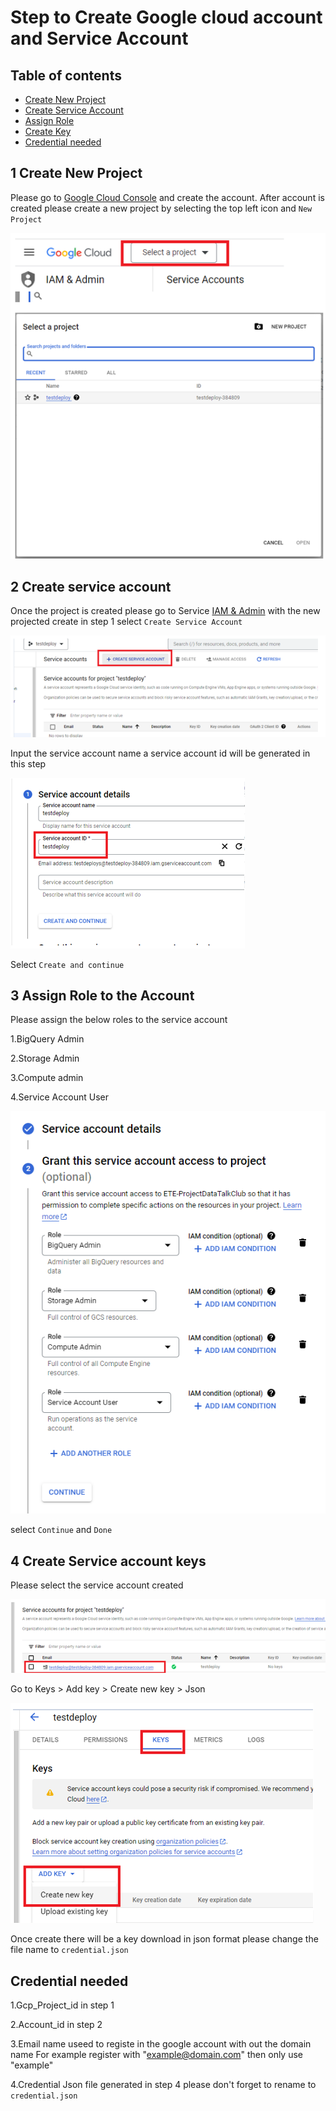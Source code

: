 # Step to Create Google cloud account and Service Account

## Table of contents

- [Create New Project](https://www.notion.so/Data-Analysis-49dc24d3dd3843f8b5e0095a24ac874a)
- [Create Service Account](https://www.notion.so/Data-Analysis-49dc24d3dd3843f8b5e0095a24ac874a)
- [Assign Role](https://www.notion.so/Data-Analysis-49dc24d3dd3843f8b5e0095a24ac874a)
- [Create Key](https://www.notion.so/Data-Analysis-49dc24d3dd3843f8b5e0095a24ac874a)
- [Credential needed](https://www.notion.so/Data-Analysis-49dc24d3dd3843f8b5e0095a24ac874a)

## 1 Create New Project

Please go to [Google Cloud Console](https://console.cloud.google.com/welcome) and create the account.
After account is created please create a new project by selecting the top left icon and  `New Project`

![/other/image/gcpsetup2.png](/other/image/gcpsetup2.png)

## 2 Create service account

Once the project is created please go to Service [IAM & Admin](https://console.cloud.google.com/iam-admin/serviceaccounts) with the new projected create in step 1
select `Create Service Account`

![/other/image/gcpsetup3.png](/other/image/gcpsetup3.png)

Input the service account name a service account id will be generated in this step

![/other/image/gcpsetup4.png](/other/image/gcpsetup4.png)

Select `Create and continue`

## 3 Assign Role to the Account

Please assign the below roles to the service account

1.BigQuery Admin

2.Storage Admin

3.Compute admin

4.Service Account User

![/other/image/gcpsetup5.png](/other/image/gcpsetup5.png)

select `Continue` and  `Done`

## 4 Create Service account keys

Please select the service account created

![/other/image/gcpsetup6.png](/other/image/gcpsetup6.png)

Go to Keys > Add key > Create new key > Json

![/other/image/gcpsetup7.png](/other/image/gcpsetup7.png)

Once create there will be a key download in json format please change the file name to `credential.json`

## Credential needed

1.Gcp_Project_id in step 1

2.Account_id in step 2

3.Email name useed to registe in the google account with out the domain name
For example register with "[example@domain.com](mailto:example@domain.com)" then only use "example"

4.Credential Json file generated in step 4 please don't forget to rename to `credential.json`
